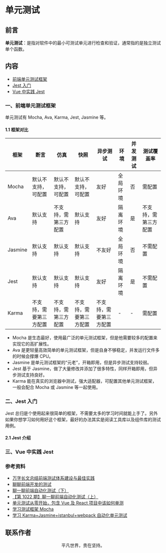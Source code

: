 # 单元测试

## 前言

**单元测试**：是指对软件中的最小可测试单元进行检查和验证，通常指的是独立测试单个函数。

## 内容

- [前端单元测试框架](#一、前端单元测试框架)
- [Jest 入门](#二、jest-入门)
- [Vue 中实践 Jest](#三、vue-中实践-jest)

### 一、前端单元测试框架

单元测试有 Mocha, Ava, Karma, Jest, Jasmine 等。

#### 1.1 框架对比

| 框架    | 断言                   | 仿真                 | 快照                   | 异步测试               | 环境     | 并发测试 | 测试覆盖率           |
| ------- | ---------------------- | -------------------- | ---------------------- | ---------------------- | -------- | -------- | -------------------- |
| Mocha   | 默认不支持，可配置     | 默认不支持，可配置   | 默认不支持，可配置     | 友好                   | 全局环境 | 否       | 需配置               |
| Ava     | 默认支持               | 不支持，需第三方配置 | 默认支持               | 友好                   | 隔离环境 | 是       | 不支持，需第三方配置 |
| Jasmine | 默认支持               | 默认支持             | 默认支持               | 不友好                 | 全局环境 | 否       | 不需配置             |
| Jest    | 默认支持               | 默认支持             | 默认支持               | 友好                   | 隔离环境 | 是       | 不需配置             |
| Karma   | 不支持，需要第三方配置 | 不支持，需第三方配置 | 不支持，需要第三方配置 | 不支持，需要第三方配置 | -        | -        | 需配置               |

- Mocha 是生态最好，使用最广泛的单元测试框架，但是他需要较多的配置来实现它的高扩展性。
- Ava 是更轻量高效简单的单元测试框架，但是自身不够稳定，并发运行文件多的时候会撑爆 CPU。
- Jasmine 是单元测试框架的“元老”，开箱即用，但是异步测试支持较弱。
- Jest 基于 Jasmine，做了大量修改并添加了很多特性，同样开箱即用，但异步测试支持良好。
- Karma 能在真实的浏览器中测试，强大适配器，可配置其他单元测试框架，一般会配合 Mocha 或 Jasmine 等一起使用。

### 二、Jest 入门

Jest 总归是个使用起来很简单的框架，不需要太多的学习时间就能上手了。另外如果你想学习如何用好这个框架，最好的办法其实是阅读工具库以及组件库的测试用例。

#### 2.1 Jest 介绍

### 三、Vue 中实践 Jest

### 参考资料

- [万字长文总结前端测试体系建设与最佳实践](https://mp.weixin.qq.com/s/IgA29U-etBKUls7JnpE2Zw)
- [聊聊前端开发的测试](https://www.jianshu.com/p/1b99af371e66)
- [聊一聊前端自动化测试（下）](https://mp.weixin.qq.com/s/gQZ6SDyDLY8wu5_eedkd1g)
- [【第 1022 期】聊一聊前端自动化测试（上）](https://mp.weixin.qq.com/s/KSszU-OcnLuxQ-Ap5KcFQg)
- [单元测试从零开始，包含 Vue 及 React 项目中该如何单测](https://juejin.im/post/5defacfa51882512664b076f)
- [学习测试框架 Mocha](https://www.cnblogs.com/tugenhua0707/p/8419534.html)
- [学习 Karma+Jasmine+istanbul+webpack 自动化单元测试](https://www.cnblogs.com/tugenhua0707/p/8433847.html)

## 联系作者

<div align="center">
    <p>
        平凡世界，贵在坚持。
    </p>
    <img :src="$withBase('/about/contact.png')" />
</div>
